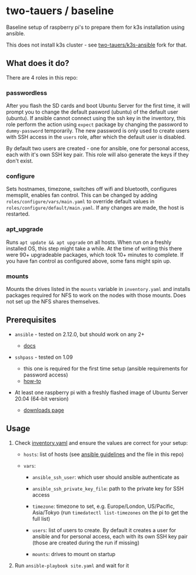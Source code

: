 # two-tauers / baseline

Baseline setup of raspberry pi's to prepare them for k3s installation using ansible.

This does not install k3s cluster - see [two-tauers/k3s-ansible](https://github.com/two-tauers/k3s-ansible) fork for that.

## What does it do?

There are 4 roles in this repo:

### passwordless

After you flash the SD cards and boot Ubuntu Server for the first time, it will prompt you to change the default pasword (ubuntu) of the default user (ubuntu).
If ansible cannot connect using the ssh key in the inventory, this role perform the action using `expect` package by changing the password to `dummy-password` temporarily. The new password is only used to create users with SSH access in the `users` role, after which the default user is disabled.

By default two users are created - one for ansible, one for personal access, each with it's own SSH key pair.
This role will also generate the keys if they don't exist.

### configure

Sets hostnames, timezone, switches off wifi and bluetooth, configures memsplit, enables fan control.
This can be changed by adding `roles/configure/vars/main.yaml` to override default values in `roles/configure/default/main.yaml`.
If any changes are made, the host is restarted.

### apt_upgrade

Runs `apt update && apt upgrade` on all hosts.
When run on a freshly installed OS, this step might take a while.
At the time of writing this there were 90+ upgradeable packages, which took 10+ minutes to complete.
If you have fan control as configured above, some fans might spin up.

### mounts

Mounts the drives listed in the `mounts` variable in `inventory.yaml` and installs packages required for NFS to work on the nodes with those mounts. Does not set up the NFS shares themselves.

## Prerequisites

* `ansible` - tested on 2.12.0, but should work on any 2+
    * [docs](https://docs.ansible.com/ansible/latest/installation_guide/intro_installation.html)

* `sshpass` - tested on 1.09
    * this one is required for the first time setup (ansible requirements for password access)
    * [how-to](https://www.cyberciti.biz/faq/noninteractive-shell-script-ssh-password-provider/)

* At least one raspberry pi with a freshly flashed image of Ubuntu Server 20.04 (64-bit version)
    * [downloads page](https://www.raspberrypi.com/software/)

## Usage

1. Check [inventory.yaml](inventory.yaml) and ensure the values are correct for your setup:

    * `hosts`: list of hosts (see [ansible guidelines](https://github.com/ansible/ansible/blob/devel/examples/hosts.yaml) and the file in this repo)

    * `vars`:

        * `ansible_ssh_user`: which user should ansible authenticate as

        * `ansible_ssh_private_key_file`: path to the private key for SSH access

        * `timezone`: timezone to set, e.g. Europe/London, US/Pacific, Asia/Tokyo (run `timedatectl list-timezones` on the pi to get the full list)

        * `users`: list of users to create. By default it creates a user for ansible and for personal access, each with its own SSH key pair (those are created during the run if missing)

        * `mounts`: drives to mount on startup

2. Run `ansible-playbook site.yaml` and wait for it
